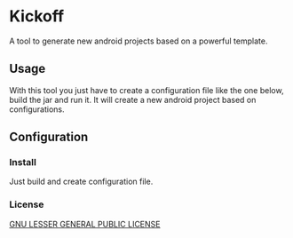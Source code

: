Kickoff
===============
A tool to generate new android projects based on a powerful template.

Usage
-----
With this tool you just have to create a configuration file like the one below, build the jar and run it. 
It will create a new android project based on configurations.

Configuration
-------------
### Install

Just build and create configuration file.

### License
[GNU LESSER GENERAL PUBLIC LICENSE](LICENSE.md)
